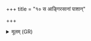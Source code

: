 +++
title = "१० स आङ्गिरसानां पाशान्"

+++
<details><summary>मूलम् (GR)</summary>

(…) । +++(see 1abcd)+++  
स आङ्गिरसानां पाशान् (…) ॥ +++(see 1(e)fg)+++
</details>